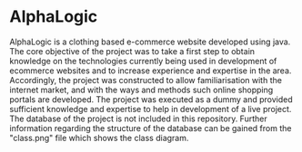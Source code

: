 # AlphaLogic
AlphaLogic is a clothing based e-commerce website developed using java. The core objective of the project was to take a first step to obtain knowledge on the technologies currently being used in development of ecommerce websites and to increase experience and expertise in the area. Accordingly, the project was constructed to allow familiarisation with the internet market, and with the ways and methods such online shopping portals are developed. The project was executed as a dummy and provided sufficient knowledge and expertise to help in development of a live project.
The database of the project is not included in this repository. Further information regarding the structure of the database can be gained from the "class.png" file which shows the class diagram. 


